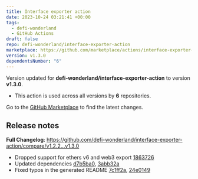 ```yaml
---
title: Interface exporter action
date: 2023-10-24 03:21:41 +00:00
tags:
  - defi-wonderland
  - GitHub Actions
draft: false
repo: defi-wonderland/interface-exporter-action
marketplace: https://github.com/marketplace/actions/interface-exporter-action
version: v1.3.0
dependentsNumber: "6"
---
```



Version updated for **defi-wonderland/interface-exporter-action** to version **v1.3.0**.
- This action is used across all versions by **6** repositories.

Go to the [GitHub Marketplace](https://github.com/marketplace/actions/interface-exporter-action) to find the latest changes.

## Release notes

**Full Changelog**: https://github.com/defi-wonderland/interface-exporter-action/compare/v1.2.2...v1.3.0
- Dropped support for ethers v6 and web3 export [1863726](https://github.com/defi-wonderland/interface-exporter-action/commit/1863726189996e211028859826fb657889946385)
- Updated dependencies [d7b5ba0](https://github.com/defi-wonderland/interface-exporter-action/commit/d7b5ba05b24a38ed29b8ab975a7573cdc30e19dd), [3abb32a](https://github.com/defi-wonderland/interface-exporter-action/commit/3abb32ae85d13e3ab7f4959b1b5687160bd86a73)
- Fixed typos in the generated README [7c1ff2a](https://github.com/defi-wonderland/interface-exporter-action/commit/7c1ff2a22d6a4ab93809ec15f2960cce1181739e), [24e0149](https://github.com/defi-wonderland/interface-exporter-action/commit/24e0149ead0f6142cf85546d07cadc990d1f8502)
